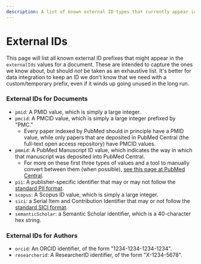 ```yaml
---
description: A list of known external ID types that currently appear in evoText
---
```


# External IDs

This page will list all known external ID prefixes that might appear in the `externalIds` values for a document. These are intended to capture the ones we know about, but should _not_ be taken as an exhaustive list. It's better for data integration to keep an ID we don't know that we need with a custom/temporary prefix, even if it winds up going unused in the long run.

### External IDs for Documents

* `pmid`: A PMID value, which is simply a large integer.
* `pmcid`: A PMCID value, which is simply a large integer prefixed by "PMC."
  * Every paper indexed by PubMed should in principle have a PMID value, while only papers that are deposited in PubMed Central \(the full-text open access repository\) have PMCID values.
* `pmmid`: A PubMed Manuscript ID value, which indicates the way in which that manuscript was deposited into PubMed Central.
  * For more on these first three types of values and a tool to manually convert between them \(when possible\), [see this page at PubMed Central](https://www.ncbi.nlm.nih.gov/pmc/pmctopmid/).
* `pii`: A publisher-specific identifier that may or may not follow the [standard PII format](https://en.wikipedia.org/wiki/Publisher_Item_Identifier).
* `scopus`: A Scopus ID value, which is simply a large integer.
* `sici`: a Serial Item and Contribution Identifier that may or not follow the [standard SICI format](https://en.wikipedia.org/wiki/Serial_Item_and_Contribution_Identifier).
* `semanticScholar`: a Semantic Scholar identifier, which is a 40-character hex string.

### External IDs for Authors

* `orcid`: An ORCID identifier, of the form "1234-1234-1234-1234".
* `researcherid`: A ResearcherID identifier, of the form "X-1234-5678".

